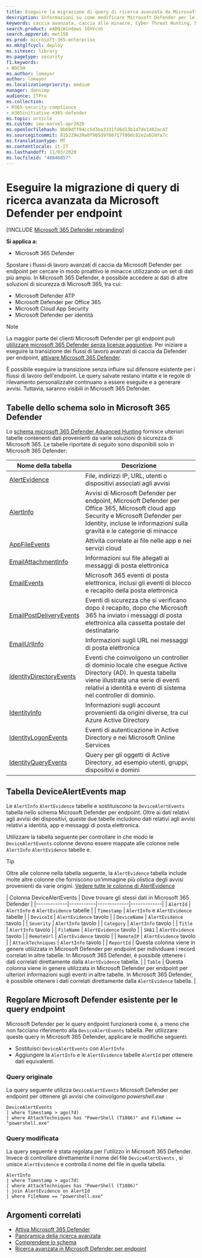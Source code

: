 ```yaml
---
title: Eseguire la migrazione di query di ricerca avanzata da Microsoft Defender per endpoint
description: Informazioni su come modificare Microsoft Defender per le query endpoint in modo che sia possibile utilizzarle in Microsoft 365 Defender
keywords: caccia avanzata, caccia alle minacce, Cyber Threat Hunting, Microsoft Threat Protection, Microsoft 365, MTP, M365, Microsoft Defender ATP, mdatp, Search, query, telemetria, rilevamenti personalizzati, schema, kusto, Microsoft 365, mapping
search.product: eADQiWindows 10XVcnh
search.appverid: met150
ms.prod: microsoft-365-enterprise
ms.mktglfcycl: deploy
ms.sitesec: library
ms.pagetype: security
f1.keywords:
- NOCSH
ms.author: lomayor
author: lomayor
ms.localizationpriority: medium
manager: dansimp
audience: ITPro
ms.collection:
- M365-security-compliance
- m365initiative-m365-defender
ms.topic: article
ms.custom: seo-marvel-apr2020
ms.openlocfilehash: 8b69dff94cc5d3ba3331fd6d13b1d7de1402ac47
ms.sourcegitcommit: 815229e39a0f905d9f06717f00dc82e2a028fa7c
ms.translationtype: MT
ms.contentlocale: it-IT
ms.lasthandoff: 11/03/2020
ms.locfileid: "48846857"
---
```

# <a name="migrate-advanced-hunting-queries-from-microsoft-defender-for-endpoint"></a>Eseguire la migrazione di query di ricerca avanzata da Microsoft Defender per endpoint

[!INCLUDE [Microsoft 365 Defender rebranding](../includes/microsoft-defender.md)]

**Si applica a:**
- Microsoft 365 Defender

Spostare i flussi di lavoro avanzati di caccia da Microsoft Defender per endpoint per cercare in modo proattivo le minacce utilizzando un set di dati più ampio. In Microsoft 365 Defender, è possibile accedere ai dati di altre soluzioni di sicurezza di Microsoft 365, tra cui:

- Microsoft Defender ATP
- Microsoft Defender per Office 365
- Microsoft Cloud App Security
- Microsoft Defender per identità

>[!NOTE]
>La maggior parte dei clienti Microsoft Defender per gli endpoint può [utilizzare microsoft 365 Defender senza licenze aggiuntive](prerequisites.md#licensing-requirements). Per iniziare a eseguire la transizione dei flussi di lavoro avanzati di caccia da Defender per endpoint, [attivare Microsoft 365 Defender](mtp-enable.md).

È possibile eseguire la transizione senza influire sul difensore esistente per i flussi di lavoro dell'endpoint. Le query salvate restano intatte e le regole di rilevamento personalizzate continuano a essere eseguite e a generare avvisi. Tuttavia, saranno visibili in Microsoft 365 Defender. 

## <a name="schema-tables-in-microsoft-365-defender-only"></a>Tabelle dello schema solo in Microsoft 365 Defender
Lo [schema microsoft 365 Defender Advanced Hunting](advanced-hunting-schema-tables.md) fornisce ulteriori tabelle contenenti dati provenienti da varie soluzioni di sicurezza di Microsoft 365. Le tabelle riportate di seguito sono disponibili solo in Microsoft 365 Defender:

| Nome della tabella | Descrizione |
|------------|-------------|
| [AlertEvidence](advanced-hunting-alertevidence-table.md) | File, indirizzi IP, URL, utenti o dispositivi associati agli avvisi |
| [AlertInfo](advanced-hunting-alertinfo-table.md) | Avvisi di Microsoft Defender per endpoint, Microsoft Defender per Office 365, Microsoft cloud app Security e Microsoft Defender per Identity, incluse le informazioni sulla gravità e le categorie di minacce  |
| [AppFileEvents](advanced-hunting-appfileevents-table.md) | Attività correlate ai file nelle app e nei servizi cloud |
| [EmailAttachmentInfo](advanced-hunting-emailattachmentinfo-table.md) | Informazioni sui file allegati ai messaggi di posta elettronica |
| [EmailEvents](advanced-hunting-emailevents-table.md) | Microsoft 365 eventi di posta elettronica, inclusi gli eventi di blocco e recapito della posta elettronica |
| [EmailPostDeliveryEvents](advanced-hunting-emailpostdeliveryevents-table.md) | Eventi di sicurezza che si verificano dopo il recapito, dopo che Microsoft 365 ha inviato i messaggi di posta elettronica alla cassetta postale del destinatario |
| [EmailUrlInfo](advanced-hunting-emailurlinfo-table.md) | Informazioni sugli URL nei messaggi di posta elettronica |
| [IdentityDirectoryEvents](advanced-hunting-identitydirectoryevents-table.md) | Eventi che coinvolgono un controller di dominio locale che esegue Active Directory (AD). In questa tabella viene illustrata una serie di eventi relativi a identità e eventi di sistema nel controller di dominio. |
| [IdentityInfo](advanced-hunting-identityinfo-table.md) | Informazioni sugli account provenienti da origini diverse, tra cui Azure Active Directory |
| [IdentityLogonEvents](advanced-hunting-identitylogonevents-table.md) | Eventi di autenticazione in Active Directory e nei Microsoft Online Services |
| [IdentityQueryEvents](advanced-hunting-identityqueryevents-table.md) | Query per gli oggetti di Active Directory, ad esempio utenti, gruppi, dispositivi e domini |

## <a name="map-devicealertevents-table"></a>Tabella DeviceAlertEvents map
Le `AlertInfo` `AlertEvidence` tabelle e sostituiscono la `DeviceAlertEvents` tabella nello schema Microsoft Defender per endpoint. Oltre ai dati relativi agli avvisi dei dispositivi, queste due tabelle includono dati relativi agli avvisi relativi a identità, app e messaggi di posta elettronica.

Utilizzare la tabella seguente per controllare in che modo le `DeviceAlertEvents` colonne devono essere mappate alle colonne nelle `AlertInfo` `AlertEvidence` tabelle e.

>[!TIP]
>Oltre alle colonne nella tabella seguente, la `AlertEvidence` tabella include molte altre colonne che forniscono un'immagine più olistica degli avvisi provenienti da varie origini. [Vedere tutte le colonne di AlertEvidence](advanced-hunting-alertevidence-table.md) 

| Colonna DeviceAlertEvents | Dove trovare gli stessi dati in Microsoft 365 Defender |
|-------------|-----------|-------------|-------------|
| `AlertId` | `AlertInfo` e  `AlertEvidence` tabelle |
| `Timestamp` | `AlertInfo` e  `AlertEvidence` tabelle |
| `DeviceId` | `AlertEvidence` tavolo |
| `DeviceName` | `AlertEvidence` tavolo |
| `Severity` | `AlertInfo` tavolo |
| `Category` | `AlertInfo` tavolo |
| `Title` | `AlertInfo` tavolo |
| `FileName` | `AlertEvidence` tavolo |
| `SHA1` | `AlertEvidence` tavolo |
| `RemoteUrl` | `AlertEvidence` tavolo |
| `RemoteIP` | `AlertEvidence` tavolo |
| `AttackTechniques` | `AlertInfo` tavolo |
| `ReportId` | Questa colonna viene in genere utilizzata in Microsoft Defender per endpoint per individuare i record correlati in altre tabelle. In Microsoft 365 Defender, è possibile ottenere i dati correlati direttamente dalla `AlertEvidence` tabella. |
| `Table` | Questa colonna viene in genere utilizzata in Microsoft Defender per endpoint per ulteriori informazioni sugli eventi in altre tabelle. In Microsoft 365 Defender, è possibile ottenere i dati correlati direttamente dalla `AlertEvidence` tabella. |

## <a name="adjust-existing-microsoft-defender-for-endpoint-queries"></a>Regolare Microsoft Defender esistente per le query endpoint
Microsoft Defender per le query endpoint funzionerà come è, a meno che non facciano riferimento alla `DeviceAlertEvents` tabella. Per utilizzare queste query in Microsoft 365 Defender, applicare le modifiche seguenti:

- Sostituisci `DeviceAlertEvents` con `AlertInfo` .
- Aggiungere la `AlertInfo` e le `AlertEvidence` tabelle `AlertId` per ottenere dati equivalenti.

### <a name="original-query"></a>Query originale
La query seguente utilizza `DeviceAlertEvents` Microsoft Defender per endpoint per ottenere gli avvisi che coinvolgono _powershell.exe_ :

```kusto
DeviceAlertEvents
| where Timestamp > ago(7d) 
| where AttackTechniques has "PowerShell (T1086)" and FileName == "powershell.exe"
```
### <a name="modified-query"></a>Query modificata
La query seguente è stata regolata per l'utilizzo in Microsoft 365 Defender. Invece di controllare direttamente il nome del file `DeviceAlertEvents` , si unisce `AlertEvidence` e controlla il nome del file in quella tabella.

```kusto
AlertInfo 
| where Timestamp > ago(7d) 
| where AttackTechniques has "PowerShell (T1086)" 
| join AlertEvidence on AlertId
| where FileName == "powershell.exe"
```

## <a name="related-topics"></a>Argomenti correlati
- [Attiva Microsoft 365 Defender](advanced-hunting-query-language.md)
- [Panoramica della ricerca avanzata](advanced-hunting-overview.md)
- [Comprendere lo schema](advanced-hunting-schema-tables.md)
- [Ricerca avanzata in Microsoft Defender per endpoint](https://docs.microsoft.com/windows/security/threat-protection/microsoft-defender-atp/advanced-hunting-overview)